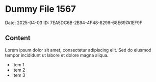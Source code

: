 # Dummy File 1567

Date: 2025-04-03
ID: 7EA5DC6B-2B94-4F48-8296-68E697A1EF9F

## Content

Lorem ipsum dolor sit amet, consectetur adipiscing elit.
Sed do eiusmod tempor incididunt ut labore et dolore magna aliqua.

* Item 1
* Item 2
* Item 3
